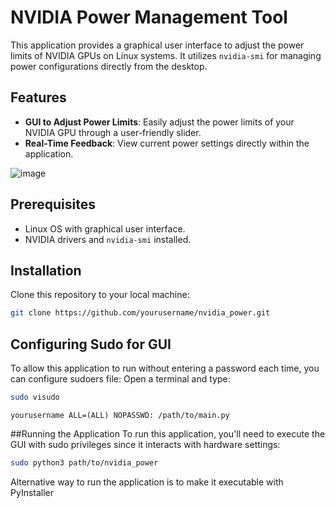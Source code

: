 # NVIDIA Power Management Tool

This application provides a graphical user interface to adjust the power limits of NVIDIA GPUs on Linux systems. It utilizes `nvidia-smi` for managing power configurations directly from the desktop.

## Features

- **GUI to Adjust Power Limits**: Easily adjust the power limits of your NVIDIA GPU through a user-friendly slider.
- **Real-Time Feedback**: View current power settings directly within the application.

![image](https://github.com/JDZant/nvidia_power/assets/67706026/cc9e42cb-e77a-45b8-b80c-700594394bd3)

## Prerequisites

- Linux OS with graphical user interface.
- NVIDIA drivers and `nvidia-smi` installed.

## Installation

Clone this repository to your local machine:

```bash
git clone https://github.com/yourusername/nvidia_power.git
```

## Configuring Sudo for GUI
To allow this application to run without entering a password each time, you can configure sudoers file:
Open a terminal and type:

```bash
sudo visudo
```

```
yourusername ALL=(ALL) NOPASSWD: /path/to/main.py
```

##Running the Application
To run this application, you'll need to execute the GUI with sudo privileges since it interacts with hardware settings:
```bash
sudo python3 path/to/nvidia_power
```

Alternative way to run the application is to make it executable with PyInstaller
